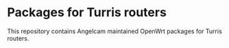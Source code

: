 # Packages for Turris routers

This repository contains Angelcam maintained OpenWrt packages for Turris routers.
